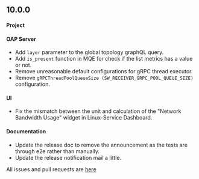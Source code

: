 ## 10.0.0

#### Project


#### OAP Server
* Add `layer` parameter to the global topology graphQL query.
* Add `is_present` function in MQE for check if the list metrics has a value or not.
* Remove unreasonable default configurations for gRPC thread executor.
* Remove `gRPCThreadPoolQueueSize (SW_RECEIVER_GRPC_POOL_QUEUE_SIZE)`
  configuration.

#### UI
* Fix the mismatch between the unit and calculation of the "Network Bandwidth Usage" widget in Linux-Service Dashboard.


#### Documentation
* Update the release doc to remove the announcement as the tests are through e2e rather than manually.
* Update the release notification mail a little.

All issues and pull requests are [here](https://github.com/apache/skywalking/milestone/202?closed=1)
